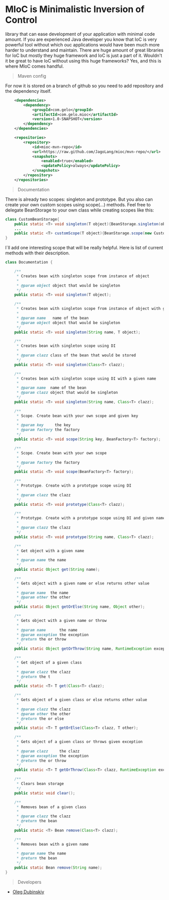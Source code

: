 # MIoC is Minimalistic Inversion of Control

library that can ease development of your application with minimal code amount. If you are experienced Java developer you
know that IoC is very powerful tool without which ouc applications would have been much more harder to understand and maintain.
There are huge amount of great libraries for IoC but mostly they huge framework and IoC is just a part of it.
Wouldn't it be great to have IoC without using this huge frameworks? Yes, and this is where MIoC comes handful.

> Maven config

For now it is stored on a branch of github so you need to add repository and the dependency itself.

```xml
    <dependencies>
        <dependency>
            <groupId>com.gelo</groupId>
            <artifactId>com.gelo.mioc</artifactId>
            <version>1.0-SNAPSHOT</version>
        </dependency>
    </dependencies>

    <repositories>
        <repository>
            <id>mioc-mvn-repo</id>
            <url>https://raw.github.com/JagoLang/mioc/mvn-repo/</url>
            <snapshots>
                <enabled>true</enabled>
                <updatePolicy>always</updatePolicy>
            </snapshots>
        </repository>
    </repositories>
```

>Documentation

There is already two scopes: singleton and prototype. 
But you also can create your own custom scopes using scope(...) methods. 
Feel free to delegate BeanStorage to your own class while creating scopes like this:
```java
class CustomBeanStorage{
    public static <T> void singleton(T object){BeanStorage.singleton(object);}
    ...
    public static <T> customScope(T object){BeanStorage.scope(new CustomBeanFactory<>(object));}
}
```
 I`ll add one interesting scope that will be really helpful.
 Here is list of current methods with their description.

```java
class Documentation {

    /**
     * Creates bean with singleton scope from instance of object
     *
     * @param object object that would be singleton
     */
    public static <T> void singleton(T object);

    /**
     * Creates bean with singleton scope from instance of object with given name
     *
     * @param name   name of the bean
     * @param object object that would be singleton
     */
    public static <T> void singleton(String name, T object);

    /**
     * Creates bean with singleton scope using DI
     *
     * @param clazz class of the bean that would be stored
     */
    public static <T> void singleton(Class<T> clazz);

    /**
     * Creates bean with singleton scope using DI with a given name
     *
     * @param name  name of the bean
     * @param clazz object that would be singleton
     */
    public static <T> void singleton(String name, Class<T> clazz);

    /**
     * Scope. Create bean with your own scope and given key
     *
     * @param key     the key
     * @param factory the factory
     */
    public static <T> void scope(String key, BeanFactory<T> factory);

    /**
     * Scope. Create bean with your own scope
     *
     * @param factory the factory
     */
    public static <T> void scope(BeanFactory<T> factory);

    /**
     * Prototype. Create with a prototype scope using DI
     *
     * @param clazz the clazz
     */
    public static <T> void prototype(Class<T> clazz);

    /**
     * Prototype. Create with a prototype scope using DI and given name
     *
     * @param clazz the clazz
     */
    public static <T> void prototype(String name, Class<T> clazz);

    /**
     * Get object with a given name
     *
     * @param name the name
     */
    public static Object get(String name);

    /**
     * Gets object with a given name or else returns other value
     *
     * @param name  the name
     * @param other the other
     */
    public static Object getOrElse(String name, Object other);

    /**
     * Gets object with a given name or throw
     *
     * @param name      the name
     * @param exception the exception
     * @return the or throw
     */
    public static Object getOrThrow(String name, RuntimeException exception);

    /**
     * Get object of a given class
     *
     * @param clazz the clazz
     * @return the t
     */
    public static <T> T get(Class<T> clazz);

    /**
     * Gets object of a given class or else returns other value
     *
     * @param clazz the clazz
     * @param other the other
     * @return the or else
     */
    public static <T> T getOrElse(Class<T> clazz, T other);

    /**
     * Gets object of a given class or throws given exception
     *
     * @param clazz     the clazz
     * @param exception the exception
     * @return the or throw
     */
    public static <T> T getOrThrow(Class<T> clazz, RuntimeException exception);

    /**
     * Clears bean storage
     */
    public static void clear();

    /**
     * Removes bean of a given class
     *
     * @param clazz the clazz
     * @return the bean
     */
    public static <T> Bean remove(Class<T> clazz);

    /**
     * Removes bean with a given name
     *
     * @param name the name
     * @return the bean
     */
    public static Bean remove(String name);
}
```

>Developers 
* [Oleg Dubinskiy](https://github.com/0lejk4)


